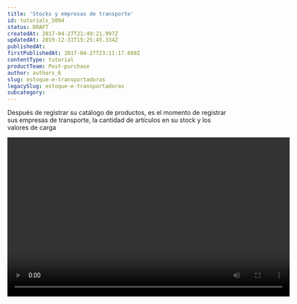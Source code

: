 ```yaml
---
title: 'Stocks y empresas de transporte'
id: tutorials_5094
status: DRAFT
createdAt: 2017-04-27T21:49:21.997Z
updatedAt: 2019-12-31T15:25:45.334Z
publishedAt: 
firstPublishedAt: 2017-04-27T23:11:17.669Z
contentType: tutorial
productTeam: Post-purchase
author: authors_6
slug: estoque-e-transportadoras
legacySlug: estoque-e-transportadoras
subcategory: 
---
```


Después de registrar su catálogo de productos, es el momento de registrar sus empresas de transporte, la cantidad de artículos en su stock y los valores de carga

<video id="video_kgvid_0" controls preload="metadata" width="640" height="361" class="fitvidsignore video-js kg-video-js-skin"><source src="//assets.contentful.com/alneenqid6w5/5QHtTkMfZYaOAUUOw4SW2e/871848b74539795e26860ac3700ab397/Criandologistica2.mp4?id=0" type="video/mp4" data-res="720p"></video>


